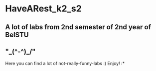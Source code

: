 # HaveARest_k2_s2
A lot of labs from 2nd semester of 2nd year of BelSTU
---------
"\_(^-^)_/"
---------
Here you can find a lot of not-really-funny-labs :)
Enjoy! :*
